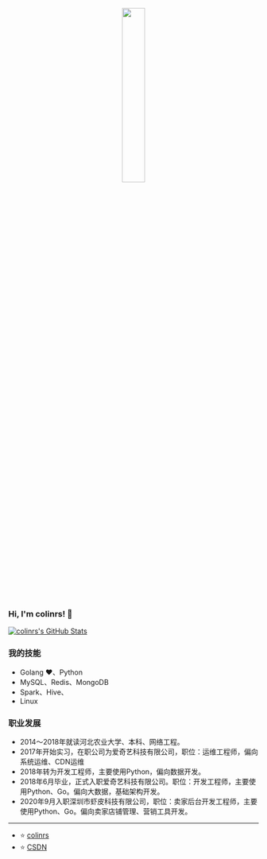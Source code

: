 <p align="center">
  <img src="https://media.giphy.com/media/MeJgB3yMMwIaHmKD4z/giphy.gif" width="30%">
  <br><br>
</p>

### Hi, I'm colinrs! 👋

<a href="https://github.com/colinrs">
  <img src="https://github-readme-stats.vercel.app/api?username=colinrs&show_icons=true" alt="colinrs's GitHub Stats" />
</a>

### 我的技能

* Golang ❤️、Python
* MySQL、Redis、MongoDB
* Spark、Hive、
* Linux

### 职业发展

* 2014～2018年就读河北农业大学、本科、网络工程。
* 2017年开始实习，在职公司为爱奇艺科技有限公司，职位：运维工程师，偏向系统运维、CDN运维
* 2018年转为开发工程师，主要使用Python，偏向数据开发。
* 2018年6月毕业，正式入职爱奇艺科技有限公司。职位：开发工程师，主要使用Python、Go。偏向大数据，基础架构开发。
* 2020年9月入职深圳市虾皮科技有限公司，职位：卖家后台开发工程师，主要使用Python、Go。偏向卖家店铺管理、营销工具开发。

---

* ⭐️ [colinrs](https://github.com/colinrs)
* ⭐️ [CSDN](https://blog.csdn.net/baidu_32452525)
